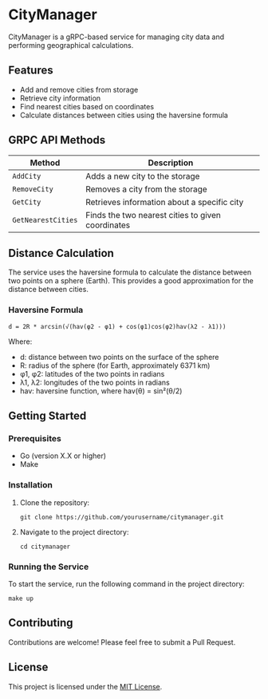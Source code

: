 # CityManager

CityManager is a gRPC-based service for managing city data and performing geographical calculations.

## Features

- Add and remove cities from storage
- Retrieve city information
- Find nearest cities based on coordinates
- Calculate distances between cities using the haversine formula

## GRPC API Methods

| Method | Description |
|--------|-------------|
| `AddCity` | Adds a new city to the storage |
| `RemoveCity` | Removes a city from the storage |
| `GetCity` | Retrieves information about a specific city |
| `GetNearestCities` | Finds the two nearest cities to given coordinates |

## Distance Calculation

The service uses the haversine formula to calculate the distance between two points on a sphere (Earth). This provides a good approximation for the distance between cities.

### Haversine Formula

```
d = 2R * arcsin(√(hav(φ2 - φ1) + cos(φ1)cos(φ2)hav(λ2 - λ1)))
```

Where:
- d: distance between two points on the surface of the sphere
- R: radius of the sphere (for Earth, approximately 6371 km)
- φ1, φ2: latitudes of the two points in radians
- λ1, λ2: longitudes of the two points in radians
- hav: haversine function, where hav(θ) = sin²(θ/2)

## Getting Started

### Prerequisites

- Go (version X.X or higher)
- Make

### Installation

1. Clone the repository:
   ```
   git clone https://github.com/yourusername/citymanager.git
   ```
2. Navigate to the project directory:
   ```
   cd citymanager
   ```

### Running the Service

To start the service, run the following command in the project directory:

```
make up
```

## Contributing

Contributions are welcome! Please feel free to submit a Pull Request.

## License

This project is licensed under the [MIT License](LICENSE).
